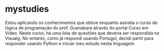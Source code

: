 # mystudies
Estou aplicando os conhecimentos que obtive enquanto assistia o curso de lógica de programação do prof. Guanabara através do portal Curso em Vídeo.
Neste curso, há uma lista de questões que deveria ser respondida no Visualg. No entanto, como já respondi usando Portugol, decidi partir para responder usando Python e iniciar meu estudo nesta linguagem.
